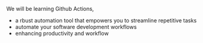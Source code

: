 We will be learning Github Actions,
- a rbust automation tool that empowers you to streamline repetitive tasks
- automate your software development workflows
- enhancing productivity and workflow